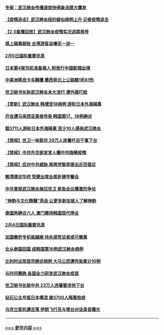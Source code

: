 #### [专家：武汉肺炎传播速度快得象流感大爆发](../pages/prog202/a102770132.md?t=02060422) 
#### [【疫情追击】武汉肺炎纽约疑似病例上升 记者疫情追击](../pages/prog202/a102770000.md?t=02060422) 
#### [【2.5直播回放】武汉肺炎疫情实况追踪报导](../pages/prog202/a102769913.md?t=02060422) 
#### [搭上隔离邮轮 台湾游客自嘲买一送一](../pages/prog202/a102769845.md?t=02060422) 
#### [2月5日国际重要讯息](../pages/prog202/a102769821.md?t=02060422) 
#### [日本第4架包机准备接人 盼放行中国配偶出境](../pages/prog202/a102769765.md?t=02060422) 
#### [中美洲移民卡车翻覆 墨西哥北上公路酿1死81伤](../pages/prog202/a102769703.md?t=02060422) 
#### [世卫秘书长称武汉肺炎未大流行 遭外媒打脸](../pages/prog202/a102769679.md?t=02060422) 
#### [【更新】武汉肺炎 韩增至18病例 游轮日本外海隔离](../pages/prog202/a102758911.md?t=02060422) 
#### [开会遭马来西亚患者传染 韩国第17、18例确诊](../pages/prog202/a102769600.md?t=02060422) 
#### [载3711人游轮日本外海隔离 至少10人感染武汉肺炎](../pages/prog202/a102769538.md?t=02060422) 
#### [【禁闻】世卫一味挺共 20万人连署吁总干事下台](../pages/prog202/a102769445.md?t=02060422) 
#### [【禁闻】中共外交部发言人曝中共隐瞒疫情](../pages/prog202/a102769400.md?t=02060422) 
#### [【禁闻】应对中共威胁 美两党智库提出近百倡议](../pages/prog202/a102769357.md?t=02060422) 
#### [赖清德访华府  受邀出席全美祈祷早餐会](../pages/prog202/a102769350.md?t=02060422) 
#### [中共曾就武汉肺炎施压世卫 紧急会议爆激烈争论](../pages/prog202/a102769312.md?t=02060422) 
#### [“神韵与文化精髓”茶会 让更多新加坡人了解神韵](../pages/prog202/a102769286.md?t=02060422) 
#### [泰国再确诊六人 澳门赌场韩国现代停业](../pages/prog202/a102769239.md?t=02060422) 
#### [2月4日国际重要讯息](../pages/prog202/a102768884.md?t=02060422) 
#### [加国撤侨专机抵越南 持永居签证者或可撤离](../pages/prog202/a102768877.md?t=02060422) 
#### [女从泰国回国 成韩国第16例武汉肺炎病例](../pages/prog202/a102768669.md?t=02060422) 
#### [比利时出现首宗确诊病例 大马公民遭传染累计10例](../pages/prog202/a102768824.md?t=02060422) 
#### [与时间赛跑 各国全力研发武汉肺炎疫苗](../pages/prog202/a102768738.md?t=02060422) 
#### [世卫秘书长挺中共 23万人连署要求他下台](../pages/prog202/a102768717.md?t=02060422) 
#### [钻石公主号抵日本横滨 逾3700人隔离检疫](../pages/prog202/a102768714.md?t=02060422) 
#### [乌克兰客机遭击落 伊朗飞行员与塔台对话录音曝光](../pages/prog202/a102768645.md?t=02060422) 

----
#### [ >>> 更早内容 <<< ](../indexes/prog202-earlier.md)
